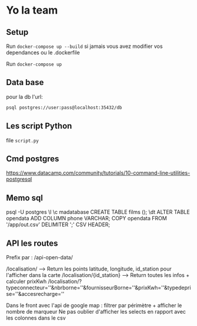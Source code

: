 # Yo la team

## Setup

Run `docker-compose up --build` si jamais vous avez modifier vos dependances ou le .dockerfile

Run `docker-compose up` 


## Data base
pour la db l'url: 

```sh
psql postgres://user:pass@localhost:35432/db
```

## Les script Python

file `script.py`

## Cmd postgres

https://www.datacamp.com/community/tutorials/10-command-line-utilities-postgresql



## Memo sql
psql -U postgres
\l
\c madatabase
CREATE TABLE films ();
\dt 
ALTER TABLE opendata ADD COLUMN phone VARCHAR;
COPY opendata FROM '/app/out.csv' DELIMITER ';' CSV HEADER;

## API les routes

Prefix par : /api-open-data/

/localisation/ --> Return les points latitude, longitude, id_station pour l'afficher dans la carte 
/localisation/{id_station} --> Return toutes les infos + calculer prixKwh
/localisation/?typeconnecteur=''&nbrborne=''&fournisseurBorne=''&prixKwh=''&typedeprise=''&accesrecharge=''

Dans le front avec l'api de google map : 
filtrer par périmètre + afficher le nombre de marqueur
Ne pas oublier d'afficher les selects en rapport avec les colonnes dans le csv

